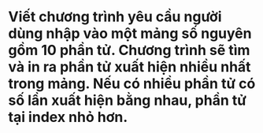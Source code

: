 # Viết chương trình yêu cầu người dùng nhập vào một mảng số nguyên gồm 10 phần tử. Chương trình sẽ tìm và in ra phần tử xuất hiện nhiều nhất trong mảng. Nếu có nhiều phần tử có số lần xuất hiện bằng nhau, phần tử tại index nhỏ hơn.